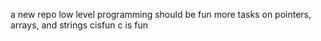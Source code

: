 a new repo
low level programming should be fun
more tasks on pointers, arrays, and strings
cisfun
c is fun
